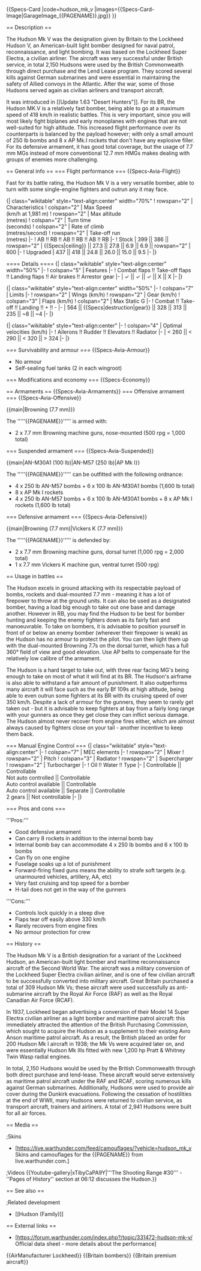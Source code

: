 {{Specs-Card
|code=hudson_mk_v
|images={{Specs-Card-Image|GarageImage_{{PAGENAME}}.jpg}}
}}

== Description ==
<!-- ''In the description, the first part should be about the history of and the creation and combat usage of the aircraft, as well as its key features. In the second part, tell the reader about the aircraft in the game. Insert a screenshot of the vehicle, so that if the novice player does not remember the vehicle by name, he will immediately understand what kind of vehicle the article is talking about.'' -->
The Hudson Mk V was the designation given by Britain to the Lockheed Hudson V, an American-built light bomber designed for naval patrol, reconnaissance, and light bombing. It was based on the Lockheed Super Electra, a civilian airliner. The aircraft was very successful under British service, in total 2,150 Hudsons were used by the British Commonwealth through direct purchase and the Lend Lease program. They scored several kills against German submarines and were essential in maintaining the safety of Allied convoys in the Atlantic. After the war, some of those Hudsons served again as civilian airliners and transport aircraft.

It was introduced in [[Update 1.63 "Desert Hunters"]]. For its BR, the Hudson MK.V is a relatively fast bomber, being able to go at a maximum speed of 418 km/h in realistic battles. This is very important, since you will most likely fight biplanes and early monoplanes with engines that are not well-suited for high altitude. This increased flight performance over its counterparts is balanced by the payload however; with only a small amount of 250 lb bombs and 8 x AP Mk.I rockets that don't have any explosive filler. For its defensive armament, it has good total coverage, but the usage of 7.7 mm MGs instead of more conventional 12.7 mm HMGs makes dealing with groups of enemies more challenging.

== General info ==
=== Flight performance ===
{{Specs-Avia-Flight}}
<!-- ''Describe how the aircraft behaves in the air. Speed, manoeuvrability, acceleration and allowable loads - these are the most important characteristics of the vehicle.'' -->
Fast for its battle rating, the Hudson Mk V is a very versatile bomber, able to turn with some single-engine fighters and outrun any it may face.

{| class="wikitable" style="text-align:center" width="70%"
! rowspan="2" | Characteristics
! colspan="2" | Max Speed<br>(km/h at 1,981 m)
! rowspan="2" | Max altitude<br>(metres)
! colspan="2" | Turn time<br>(seconds)
! colspan="2" | Rate of climb<br>(metres/second)
! rowspan="2" | Take-off run<br>(metres)
|-
! AB !! RB !! AB !! RB !! AB !! RB
|-
! Stock
| 399 || 386 || rowspan="2" | {{Specs|ceiling}} || 27.3 || 27.8 || 6.9 || 6.9 || rowspan="2" | 600
|-
! Upgraded
| 437 || 418 || 24.8 || 26.0 || 15.0 || 9.5
|-
|}

==== Details ====
{| class="wikitable" style="text-align:center" width="50%"
|-
! colspan="5" | Features
|-
! Combat flaps !! Take-off flaps !! Landing flaps !! Air brakes !! Arrestor gear
|-
| ✓ || ✓ || ✓ || X || X     <!-- ✓ -->
|-
|}

{| class="wikitable" style="text-align:center" width="50%"
|-
! colspan="7" | Limits
|-
! rowspan="2" | Wings (km/h)
! rowspan="2" | Gear (km/h)
! colspan="3" | Flaps (km/h)
! colspan="2" | Max Static G
|-
! Combat !! Take-off !! Landing !! + !! -
|-
| 564 <!-- {{Specs|destruction|body}} --> || {{Specs|destruction|gear}} || 328 || 313 || 235 || ~8 || ~4
|-
|}

{| class="wikitable" style="text-align:center"
|-
! colspan="4" | Optimal velocities (km/h)
|-
! Ailerons !! Rudder !! Elevators !! Radiator
|-
| < 260 || < 290 || < 320 || > 324
|-
|}

=== Survivability and armour ===
{{Specs-Avia-Armour}}
<!-- ''Examine the survivability of the aircraft. Note how vulnerable the structure is and how secure the pilot is, whether the fuel tanks are armoured, etc. Describe the armour, if there is any, and also mention the vulnerability of other critical aircraft systems.'' -->

* No armour
* Self-sealing fuel tanks (2 in each wingroot)

=== Modifications and economy ===
{{Specs-Economy}}

== Armaments ==
{{Specs-Avia-Armaments}}
=== Offensive armament ===
{{Specs-Avia-Offensive}}
<!-- ''Describe the offensive armament of the aircraft, if any. Describe how effective the cannons and machine guns are in a battle, and also what belts or drums are better to use. If there is no offensive weaponry, delete this subsection.'' -->
{{main|Browning (7.7 mm)}}

The '''''{{PAGENAME}}''''' is armed with:

* 2 x 7.7 mm Browning machine guns, nose-mounted (500 rpg = 1,000 total)

=== Suspended armament ===
{{Specs-Avia-Suspended}}
<!-- ''Describe the aircraft's suspended armament: additional cannons under the wings, bombs, rockets and torpedoes. This section is especially important for bombers and attackers. If there is no suspended weaponry remove this subsection.'' -->
{{main|AN-M30A1 (100 lb)|AN-M57 (250 lb)|AP Mk I}}

The '''''{{PAGENAME}}''''' can be outfitted with the following ordnance:

* 4 x 250 lb AN-M57 bombs + 6 x 100 lb AN-M30A1 bombs (1,600 lb total)
* 8 x AP Mk I rockets
* 4 x 250 lb AN-M57 bombs + 6 x 100 lb AN-M30A1 bombs + 8 x AP Mk I rockets (1,600 lb total)

=== Defensive armament ===
{{Specs-Avia-Defensive}}
<!-- ''Defensive armament with turret machine guns or cannons, crewed by gunners. Examine the number of gunners and what belts or drums are better to use. If defensive weaponry is not available, remove this subsection.'' -->
{{main|Browning (7.7 mm)|Vickers K (7.7 mm)}}

The '''''{{PAGENAME}}''''' is defended by:

* 2 x 7.7 mm Browning machine guns, dorsal turret (1,000 rpg = 2,000 total)
* 1 x 7.7 mm Vickers K machine gun, ventral turret (500 rpg)

== Usage in battles ==
<!-- ''Describe the tactics of playing in the aircraft, the features of using aircraft in a team and advice on tactics. Refrain from creating a "guide" - do not impose a single point of view, but instead, give the reader food for thought. Examine the most dangerous enemies and give recommendations on fighting them. If necessary, note the specifics of the game in different modes (AB, RB, SB).'' -->

The Hudson excels in ground attacking with its respectable payload of bombs, rockets and dual-mounted 7.7 mm - meaning it has a lot of firepower to throw at the ground units. It can also be used as a designated bomber, having a load big enough to take out one base and damage another. However in RB, you may find the Hudson to be best for bomber hunting and keeping the enemy fighters down as its fairly fast and manoeuvrable. To take on bombers, it is advisable to position yourself in front of or below an enemy bomber (wherever their firepower is weak) as the Hudson has no armour to protect the pilot. You can then light them up with the dual-mounted Browning 7.7s on the dorsal turret, which has a full 360° field of view and good elevation. Use AP belts to compensate for the relatively low calibre of the armament.

The Hudson is a hard target to take out, with three rear facing MG's being enough to take on most of what it will find at its BR. The Hudson's airframe is also able to withstand a fair amount of punishment. It also outperforms many aircraft it will face such as the early Bf 109s at high altitude, being able to even outrun some fighters at its BR with its cruising speed of over 350 km/h. Despite a lack of armour for the gunners, they seem to rarely get taken out - but it is advisable to keep fighters at bay from a fairly long range with your gunners as once they get close they can inflict serious damage. The Hudson almost never recover from engine fires either, which are almost always caused by fighters close on your tail - another incentive to keep them back.

=== Manual Engine Control ===
{| class="wikitable" style="text-align:center"
|-
! colspan="7" | MEC elements
|-
! rowspan="2" | Mixer
! rowspan="2" | Pitch
! colspan="3" | Radiator
! rowspan="2" | Supercharger
! rowspan="2" | Turbocharger
|-
! Oil !! Water !! Type
|-
| Controllable || Controllable<br>Not auto controlled || Controllable<br>Auto control available || Controllable<br>Auto control available || Separate || Controllable<br>2 gears || Not controllable
|-
|}

=== Pros and cons ===
<!-- ''Summarise and briefly evaluate the vehicle in terms of its characteristics and combat effectiveness. Mark its pros and cons in the bulleted list. Try not to use more than 6 points for each of the characteristics. Avoid using categorical definitions such as "bad", "good" and the like - use substitutions with softer forms such as "inadequate" and "effective".'' -->

'''Pros:'''

* Good defensive armament
* Can carry 8 rockets in addition to the internal bomb bay
* Internal bomb bay can accommodate 4 x 250 lb bombs and 6 x 100 lb bombs
* Can fly on one engine
* Fuselage soaks up a lot of punishment
* Forward-firing fixed guns means the ability to strafe soft targets (e.g. unarmoured vehicles, artillery, AA, etc)
* Very fast cruising and top speed for a bomber
* H-tail does not get in the way of the gunners

'''Cons:'''

* Controls lock quickly in a steep dive
* Flaps tear off easily above 330 km/h
* Rarely recovers from engine fires
* No armour protection for crew

== History ==
<!-- ''Describe the history of the creation and combat usage of the aircraft in more detail than in the introduction. If the historical reference turns out to be too long, take it to a separate article, taking a link to the article about the vehicle and adding a block "/History" (example: <nowiki>https://wiki.warthunder.com/(Vehicle-name)/History</nowiki>) and add a link to it here using the <code>main</code> template. Be sure to reference text and sources by using <code><nowiki><ref></ref></nowiki></code>, as well as adding them at the end of the article with <code><nowiki><references /></nowiki></code>. This section may also include the vehicle's dev blog entry (if applicable) and the in-game encyclopedia description (under <code><nowiki>=== In-game description ===</nowiki></code>, also if applicable).'' -->
The Hudson Mk V is a British designation for a variant of the Lockheed Hudson, an American-built light bomber and maritime reconnaissance aircraft of the Second World War. The aircraft was a military conversion of the Lockheed Super Electra civilian airliner, and is one of few civilian aircraft to be successfully converted into military aircraft. Great Britain purchased a total of 309 Hudson Mk Vs; these aircraft were used successfully as anti-submarine aircraft by the Royal Air Force (RAF) as well as the Royal Canadian Air Force (RCAF).

In 1937, Lockheed began advertising a conversion of their Model 14 Super Electra civilian airliner as a light bomber and maritime patrol aircraft: this immediately attracted the attention of the British Purchasing Commission, which sought to acquire the Hudson as a supplement to their existing Avro Anson maritime patrol aircraft. As a result, the British placed an order for 200 Hudson Mk I aircraft in 1938; the Mk Vs were acquired later on, and were essentially Hudson Mk IIIs fitted with new 1,200 hp Pratt & Whitney Twin Wasp radial engines.

In total, 2,150 Hudsons would be used by the British Commonwealth through both direct purchase and lend-lease. These aircraft would serve extensively as maritime patrol aircraft under the RAF and RCAF, scoring numerous kills against German submarines. Additionally, Hudsons were used to provide air cover during the Dunkirk evacuations. Following the cessation of hostilities at the end of WWII, many Hudsons were returned to civilian service, as transport aircraft, trainers and airliners. A total of 2,941 Hudsons were built for all air forces.

== Media ==
<!-- ''Excellent additions to the article would be video guides, screenshots from the game, and photos.'' -->

;Skins

* [https://live.warthunder.com/feed/camouflages/?vehicle=hudson_mk_v Skins and camouflages for the {{PAGENAME}} from live.warthunder.com.]

;Videos
{{Youtube-gallery|xTibyCaPA9Y|'''The Shooting Range #30''' - ''Pages of History'' section at 06:12 discusses the Hudson.}}

== See also ==
<!-- ''Links to the articles on the War Thunder Wiki that you think will be useful for the reader, for example:''
* ''reference to the series of the aircraft;''
* ''links to approximate analogues of other nations and research trees.'' -->

;Related development

* [[Hudson (Family)]]

== External links ==
<!--''Paste links to sources and external resources, such as:''
* ''topic on the official game forum;''
* ''other literature.''-->

* [https://forum.warthunder.com/index.php?/topic/331472-hudson-mk-v/ Official data sheet - more details about the performance]

{{AirManufacturer Lockheed}}
{{Britain bombers}}
{{Britain premium aircraft}}